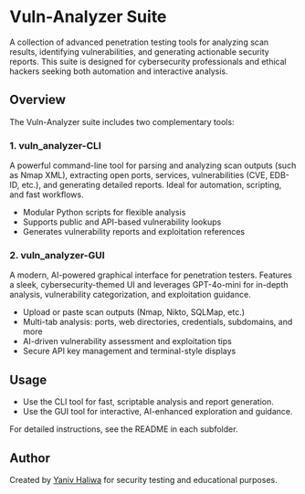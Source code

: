 # Vuln-Analyzer Suite

A collection of advanced penetration testing tools for analyzing scan results, identifying vulnerabilities, and generating actionable security reports. This suite is designed for cybersecurity professionals and ethical hackers seeking both automation and interactive analysis.

## Overview

The Vuln-Analyzer suite includes two complementary tools:

### 1. vuln_analyzer-CLI
A powerful command-line tool for parsing and analyzing scan outputs (such as Nmap XML), extracting open ports, services, vulnerabilities (CVE, EDB-ID, etc.), and generating detailed reports. Ideal for automation, scripting, and fast workflows.

- Modular Python scripts for flexible analysis
- Supports public and API-based vulnerability lookups
- Generates vulnerability reports and exploitation references

### 2. vuln_analyzer-GUI
A modern, AI-powered graphical interface for penetration testers. Features a sleek, cybersecurity-themed UI and leverages GPT-4o-mini for in-depth analysis, vulnerability categorization, and exploitation guidance.

- Upload or paste scan outputs (Nmap, Nikto, SQLMap, etc.)
- Multi-tab analysis: ports, web directories, credentials, subdomains, and more
- AI-driven vulnerability assessment and exploitation tips
- Secure API key management and terminal-style displays

## Usage
- Use the CLI tool for fast, scriptable analysis and report generation.
- Use the GUI tool for interactive, AI-enhanced exploration and guidance.

For detailed instructions, see the README in each subfolder.

## Author

Created by [Yaniv Haliwa](https://github.com/YanivHaliwa) for security testing and educational purposes.
